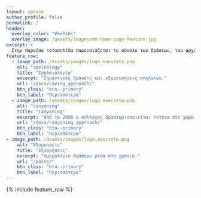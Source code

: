 ```yaml
---
layout: splash
author_profile: false
permalink: /
header:
  overlay_color: "#5e616c"
  overlay_image: /assets/images/mm-home-page-feature.jpg
excerpt: >
  Στην παρούσα ιστοσελίδα παρουσιάζεται το σύνολο των δράσεων, του αρχείου και του παραγόμενου έργου του συλλόγου.
feature_row:
  - image_path: /assets/images/logo_esecrete.png
    alt: "speleology"
    title: "Σπηλαιολογία"
    excerpt: "Σημαντικές δράσεις και εξερευνήσεις σπηλαίων."
    url: "/docs/caving_approach/"
    btn_class: "btn--primary"
    btn_label: "Περισσότερα"
  - image_path: /assets/images/logo_esecrete.png
    alt: "canyoning"
    title: "Canyoning"
    excerpt: "Από το 2006 ο σύλλογος δραστηριοποιείται έντονα στο χώρο του canyoning με νέες εξερευνήσεις, δημοσιεύσεις και καινοτοτόμες προσεγγίσεις στην εκπαίδευση."
    url: "/docs/canyoning_approach/"
    btn_class: "btn--primary"
    btn_label: "Περισσότερα"
- image_path: /assets/images/logo_esecrete.png
    alt: "Εξορμήσεις"
    title: "Εξορμήσεις"
    excerpt: "Ημερολόγιο δράσεων μέσα στα χρόνια."
    url: "/posts/"
    btn_class: "btn--primary"
    btn_label: "Περισσότερα"      
---
```


{% include feature_row %}

